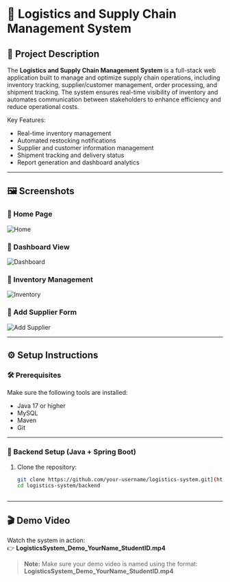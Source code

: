 # 🚚 Logistics and Supply Chain Management System

## 📌 Project Description

The **Logistics and Supply Chain Management System** is a full-stack web application built to manage and optimize supply chain operations, including inventory tracking, supplier/customer management, order processing, and shipment tracking. The system ensures real-time visibility of inventory and automates communication between stakeholders to enhance efficiency and reduce operational costs.

Key Features:
- Real-time inventory management
- Automated restocking notifications
- Supplier and customer information management
- Shipment tracking and delivery status
- Report generation and dashboard analytics

---

## 🖼️ Screenshots

### 🔹 Home Page
![Home](screenshots/home.png)

### 🔹 Dashboard View
![Dashboard](screenshots/dashboard.png)

### 🔹 Inventory Management
![Inventory](screenshots/inventory.png)

### 🔹 Add Supplier Form
![Add Supplier](screenshots/add_supplier.png)

---

## ⚙️ Setup Instructions

### 🛠 Prerequisites

Make sure the following tools are installed:
- Java 17 or higher
- MySQL
- Maven
- Git
  

---

### 🔧 Backend Setup (Java + Spring Boot)

1. Clone the repository:
   ```bash
   git clone https://github.com/your-username/logistics-system.git](https://github.com/nehara-peiris/LogisticsAndSupplyChainManagementSystem.git
   cd logistics-system/backend



---

## 🎬 Demo Video

Watch the system in action:  
👉 **LogisticsSystem_Demo_YourName_StudentID.mp4**

> **Note:** Make sure your demo video is named using the format:  
> **LogisticsSystem_Demo_YourName_StudentID.mp4**
   
   
